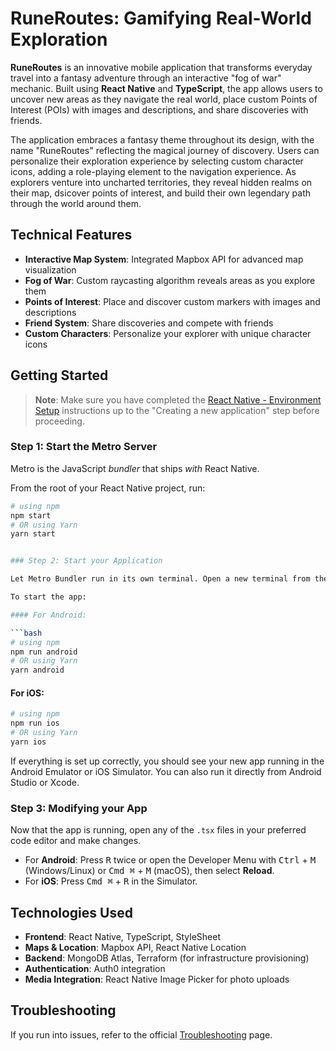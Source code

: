 # RuneRoutes: Gamifying Real-World Exploration

**RuneRoutes** is an innovative mobile application that transforms everyday travel into a fantasy adventure through an interactive "fog of war" mechanic. Built using **React Native** and **TypeScript**, the app allows users to uncover new areas as they navigate the real world, place custom Points of Interest (POIs) with images and descriptions, and share discoveries with friends.

The application embraces a fantasy theme throughout its design, with the name "RuneRoutes" reflecting the magical journey of discovery. Users can personalize their exploration experience by selecting custom character icons, adding a role-playing element to the navigation experience. As explorers venture into uncharted territories, they reveal hidden realms on their map, dsicover points of interest, and build their own legendary path through the world around them.

## Technical Features

- **Interactive Map System**: Integrated Mapbox API for advanced map visualization
- **Fog of War**: Custom raycasting algorithm reveals areas as you explore them
- **Points of Interest**: Place and discover custom markers with images and descriptions
- **Friend System**: Share discoveries and compete with friends
- **Custom Characters**: Personalize your explorer with unique character icons

## Getting Started

> **Note**: Make sure you have completed the [React Native - Environment Setup](https://reactnative.dev/docs/environment-setup) instructions up to the "Creating a new application" step before proceeding.

### Step 1: Start the Metro Server

Metro is the JavaScript *bundler* that ships *with* React Native.

From the root of your React Native project, run:

```bash
# using npm
npm start
# OR using Yarn
yarn start


### Step 2: Start your Application

Let Metro Bundler run in its own terminal. Open a new terminal from the root of your React Native project.

To start the app:

#### For Android:

```bash
# using npm
npm run android
# OR using Yarn
yarn android
```

#### For iOS:

```bash
# using npm
npm run ios
# OR using Yarn
yarn ios
```

If everything is set up correctly, you should see your new app running in the Android Emulator or iOS Simulator. You can also run it directly from Android Studio or Xcode.

### Step 3: Modifying your App

Now that the app is running, open any of the `.tsx` files in your preferred code editor and make changes.

- For **Android**: Press <kbd>R</kbd> twice or open the Developer Menu with <kbd>Ctrl</kbd> + <kbd>M</kbd> (Windows/Linux) or <kbd>Cmd ⌘</kbd> + <kbd>M</kbd> (macOS), then select **Reload**.
- For **iOS**: Press <kbd>Cmd ⌘</kbd> + <kbd>R</kbd> in the Simulator.

## Technologies Used

- **Frontend**: React Native, TypeScript, StyleSheet
- **Maps & Location**: Mapbox API, React Native Location
- **Backend**: MongoDB Atlas, Terraform (for infrastructure provisioning)
- **Authentication**: Auth0 integration
- **Media Integration**: React Native Image Picker for photo uploads

## Troubleshooting

If you run into issues, refer to the official [Troubleshooting](https://reactnative.dev/docs/troubleshooting) page.

